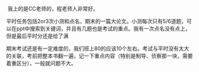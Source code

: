 ​		我上的是CC老师的，程老师人非常好。

​		平时任务包括2or3次小测和点名，期末的一篇大论文。小测每次只有5/6道题，可以在ppt中搜索到关键词，并且有几题也是考试的重点。我有一次点名没有点上，但是最后平时分还是给了满

​		期末考试还是有一定难度的，我们班上80的应该10个左右。考试与平时没有太大的关联，考前把整本书翻一遍，记一下重点内容（特别是制导、侦察那一块，需要着重区分），一般就问题不大。